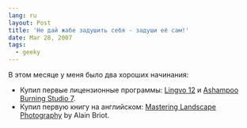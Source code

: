 ```yaml
---
lang: ru
layout: Post
title: 'Не дай жабе задушить себя - задуши её сам!'
date: Mar 28, 2007
tags:
  - geeky
---
```


В этом месяце у меня было два хороших начинания:

- Купил первые лицензионные программы: [Lingvo 12](http://www.lingvo.ru/english/) и [Ashampoo Burning Studio 7](http://www.ashampoo.com/frontend/products/php/product.php?session_langid=2&idstring=0710).
- Купил первую книгу на английском: [Mastering Landscape Photography](http://www.beautiful-landscape.com/Articles-Book-1.html) by Alain Briot.
